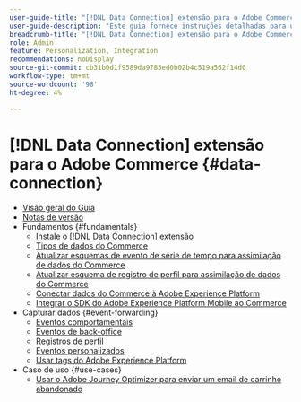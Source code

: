 ```yaml
---
user-guide-title: "[!DNL Data Connection] extensão para o Adobe Commerce"
user-guide-description: "Este guia fornece instruções detalhadas para usar o [!DNL Data Connection] para o Adobe Commerce."
breadcrumb-title: "[!DNL Data Connection] extensão para o Adobe Commerce"
role: Admin
feature: Personalization, Integration
recommendations: noDisplay
source-git-commit: cb31b0d1f9589da9785ed0b02b4c519a562f14d0
workflow-type: tm+mt
source-wordcount: '98'
ht-degree: 4%

---
```


# [!DNL Data Connection] extensão para o Adobe Commerce {#data-connection}

- [Visão geral do Guia](overview.md)
- [Notas de versão](release-notes.md)
- Fundamentos {#fundamentals}
   - [Instale o [!DNL Data Connection] extensão](install.md)
   - [Tipos de dados do Commerce](data-ingestion.md)
   - [Atualizar esquemas de evento de série de tempo para assimilação de dados do Commerce](update-xdm.md)
   - [Atualizar esquema de registro de perfil para assimilação de dados do Commerce](profile-data.md)
   - [Conectar dados do Commerce à Adobe Experience Platform](connect-data.md)
   - [Integrar o SDK do Adobe Experience Platform Mobile ao Commerce](mobile-sdk-epc.md)
- Capturar dados {#event-forwarding}
   - [Eventos comportamentais](events.md)
   - [Eventos de back-office](events-backoffice.md)
   - [Registros de perfil](events-profilerecord.md)
   - [Eventos personalizados](custom-events.md)
   - [Usar tags do Adobe Experience Platform](using-tags.md)
- Caso de uso {#use-cases}
   - [Usar o Adobe Journey Optimizer para enviar um email de carrinho abandonado](using-ajo.md)

